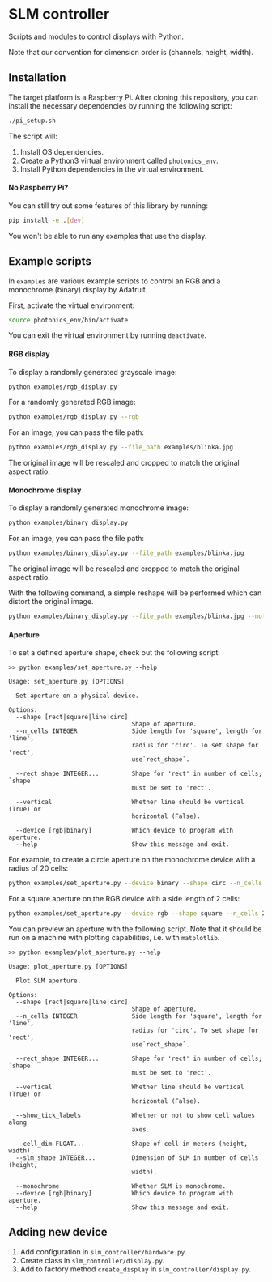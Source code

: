 # SLM controller

Scripts and modules to control displays with Python.

Note that our convention for dimension order is (channels, height, width).

## Installation

The target platform is a Raspberry Pi. After cloning this repository, you can
install the necessary dependencies by running the following script:

```sh
./pi_setup.sh
```

The script will:
1. Install OS dependencies.
2. Create a Python3 virtual environment called `photonics_env`.
3. Install Python dependencies in the virtual environment.


#### No Raspberry Pi?

You can still try out some features of this library by running:
```sh
pip install -e .[dev]
```

You won't be able to run any examples that use the display.

## Example scripts

In `examples` are various example scripts to control an RGB and a monochrome (binary) display by 
Adafruit.

First, activate the virtual environment:

```sh
source photonics_env/bin/activate
```
You can exit the virtual environment by running `deactivate`.


#### RGB display

To display a randomly generated grayscale image:

```sh
python examples/rgb_display.py
```

For a randomly generated RGB image:

```sh
python examples/rgb_display.py --rgb
```

For an image, you can pass the file path:

```sh
python examples/rgb_display.py --file_path examples/blinka.jpg
```
The original image will be rescaled and cropped to match the original aspect ratio.


#### Monochrome display

To display a randomly generated monochrome image:

```sh
python examples/binary_display.py
```

For an image, you can pass the file path:

```sh
python examples/binary_display.py --file_path examples/blinka.jpg
```

The original image will be rescaled and cropped to match the original aspect ratio.

With the following command, a simple reshape will be performed which can distort the original image.

```sh
python examples/binary_display.py --file_path examples/blinka.jpg --not_original_ratio
```


#### Aperture

To set a defined aperture shape, check out the following script:
```
>> python examples/set_aperture.py --help

Usage: set_aperture.py [OPTIONS]

  Set aperture on a physical device.

Options:
  --shape [rect|square|line|circ]
                                  Shape of aperture.
  --n_cells INTEGER               Side length for 'square', length for 'line',
                                  radius for 'circ'. To set shape for 'rect',
                                  use`rect_shape`.

  --rect_shape INTEGER...         Shape for 'rect' in number of cells; `shape`
                                  must be set to 'rect'.

  --vertical                      Whether line should be vertical (True) or
                                  horizontal (False).

  --device [rgb|binary]           Which device to program with aperture.
  --help                          Show this message and exit.
```

For example, to create a circle aperture on the monochrome device with a radius of 20 cells:
```sh
python examples/set_aperture.py --device binary --shape circ --n_cells 20
```

For a square aperture on the RGB device with a side length of 2 cells:
```sh
python examples/set_aperture.py --device rgb --shape square --n_cells 2
```

You can preview an aperture with the following script. Note that it should be run on a machine with
plotting capabilities, i.e. with `matplotlib`.
```
>> python examples/plot_aperture.py --help

Usage: plot_aperture.py [OPTIONS]

  Plot SLM aperture.

Options:
  --shape [rect|square|line|circ]
                                  Shape of aperture.
  --n_cells INTEGER               Side length for 'square', length for 'line',
                                  radius for 'circ'. To set shape for 'rect',
                                  use`rect_shape`.

  --rect_shape INTEGER...         Shape for 'rect' in number of cells; `shape`
                                  must be set to 'rect'.

  --vertical                      Whether line should be vertical (True) or
                                  horizontal (False).

  --show_tick_labels              Whether or not to show cell values along
                                  axes.

  --cell_dim FLOAT...             Shape of cell in meters (height, width).
  --slm_shape INTEGER...          Dimension of SLM in number of cells (height,
                                  width).

  --monochrome                    Whether SLM is monochrome.
  --device [rgb|binary]           Which device to program with aperture.
  --help                          Show this message and exit.
```


## Adding new device

1. Add configuration in `slm_controller/hardware.py`.
2. Create class in `slm_controller/display.py`.
3. Add to factory method `create_display` in `slm_controller/display.py`.